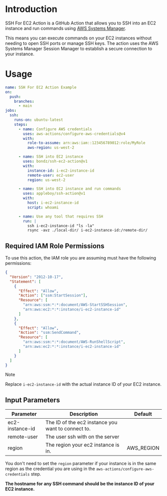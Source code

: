 # Introduction

SSH For EC2 Action is a GitHub Action that allows you to SSH into an EC2
instance and run commands using
[AWS Systems Manager](https://docs.aws.amazon.com/systems-manager/latest/userguide/session-manager-working-with-sessions-start.html).

This means you can execute commands on your EC2 instances without needing to
open SSH ports or manage SSH keys. The action uses the AWS Systems Manager
Session Manager to establish a secure connection to your instance.

# Usage

```yaml
name: SSH For EC2 Action Example
on:
  push:
    branches:
      - main
jobs:
  ssh:
    runs-on: ubuntu-latest
    steps:
      - name: Configure AWS credentials
        uses: aws-actions/configure-aws-credentials@v4
        with:
          role-to-assume: arn:aws:iam::123456789012:role/MyRole
          aws-region: us-west-2

      - name: SSH into EC2 instance
        uses: bondz/ssh-ec2-action@v1
        with:
          instance-id: i-ec2-instance-id
          remote-user: ec2-user
          region: us-west-2

      - name: SSH into EC2 instance and run commands
        uses: appleboy/ssh-action@v1
        with:
          host: i-ec2-instance-id
          script: whoami

      - name: Use any tool that requires SSH
        run: |
          ssh i-ec2-instance-id "ls -la"
          rsync -avz ./local-dir/ i-ec2-instance-id:/remote-dir/
```

## Required IAM Role Permissions

To use this action, the IAM role you are assuming must have the following
permissions:

```json
{
  "Version": "2012-10-17",
  "Statement": [
    {
      "Effect": "Allow",
      "Action": ["ssm:StartSession"],
      "Resource": [
        "arn:aws:ssm:*:*:document/AWS-StartSSHSession",
        "arn:aws:ec2:*:*:instance/i-ec2-instance-id"
      ]
    },
    {
      "Effect": "Allow",
      "Action": "ssm:SendCommand",
      "Resource": [
        "arn:aws:ssm:*:*:document/AWS-RunShellScript",
        "arn:aws:ec2:*:*:instance/i-ec2-instance-id"
      ]
    }
  ]
}
```

<!-- prettier-ignore -->
> [!NOTE]
> Replace `i-ec2-instance-id` with the actual instance ID of your EC2 instance.

## Input Parameters

| Parameter       | Description                                        | Default    |
| --------------- | -------------------------------------------------- | ---------- |
| ec2-instance-id | The ID of the ec2 instance you want to connect to. |            |
| remote-user     | The user ssh with on the server                    |            |
| region          | The region your ec2 instance is in.                | AWS_REGION |

You don't need to set the `region` parameter if your instance is in the same
region as the credential you are using in the
`aws-actions/configure-aws-credentials` step.

**The hostname for any SSH command should be the instance ID of your EC2
instance.**
